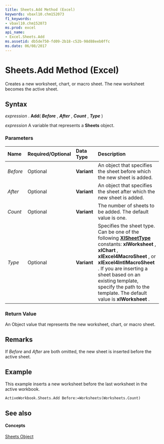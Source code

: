 ```yaml
---
title: Sheets.Add Method (Excel)
keywords: vbaxl10.chm152073
f1_keywords:
- vbaxl10.chm152073
ms.prod: excel
api_name:
- Excel.Sheets.Add
ms.assetid: db5de750-fd09-2b18-c52b-98d88eeb0ffc
ms.date: 06/08/2017
---
```



# Sheets.Add Method (Excel)

Creates a new worksheet, chart, or macro sheet. The new worksheet becomes the active sheet.


## Syntax

 _expression_ . **Add**( **_Before_** , **_After_** , **_Count_** , **_Type_** )

 _expression_ A variable that represents a **Sheets** object.


### Parameters



|**Name**|**Required/Optional**|**Data Type**|**Description**|
|:-----|:-----|:-----|:-----|
| _Before_|Optional| **Variant**|An object that specifies the sheet before which the new sheet is added.|
| _After_|Optional| **Variant**|An object that specifies the sheet after which the new sheet is added.|
| _Count_|Optional| **Variant**|The number of sheets to be added. The default value is one.|
| _Type_|Optional| **Variant**|Specifies the sheet type. Can be one of the following  **[XlSheetType](xlsheettype-enumeration-excel.md)** constants: **xlWorksheet** , **xlChart** , **xlExcel4MacroSheet** , or **xlExcel4IntlMacroSheet** . If you are inserting a sheet based on an existing template, specify the path to the template. The default value is **xlWorksheet** .|

### Return Value

An Object value that represents the new worksheet, chart, or macro sheet.


## Remarks

If  _Before_ and _After_ are both omitted, the new sheet is inserted before the active sheet.


## Example

This example inserts a new worksheet before the last worksheet in the active workbook.


```vb
ActiveWorkbook.Sheets.Add Before:=Worksheets(Worksheets.Count)
```


## See also


#### Concepts


[Sheets Object](sheets-object-excel.md)

